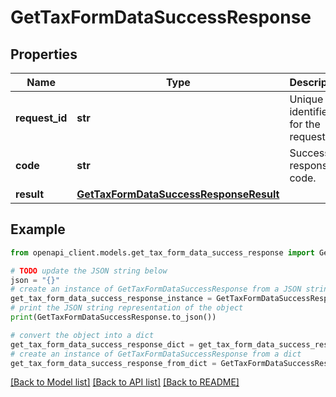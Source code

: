 # GetTaxFormDataSuccessResponse


## Properties

Name | Type | Description | Notes
------------ | ------------- | ------------- | -------------
**request_id** | **str** | Unique identifier for the request. | 
**code** | **str** | Success response code. | 
**result** | [**GetTaxFormDataSuccessResponseResult**](GetTaxFormDataSuccessResponseResult.md) |  | 

## Example

```python
from openapi_client.models.get_tax_form_data_success_response import GetTaxFormDataSuccessResponse

# TODO update the JSON string below
json = "{}"
# create an instance of GetTaxFormDataSuccessResponse from a JSON string
get_tax_form_data_success_response_instance = GetTaxFormDataSuccessResponse.from_json(json)
# print the JSON string representation of the object
print(GetTaxFormDataSuccessResponse.to_json())

# convert the object into a dict
get_tax_form_data_success_response_dict = get_tax_form_data_success_response_instance.to_dict()
# create an instance of GetTaxFormDataSuccessResponse from a dict
get_tax_form_data_success_response_from_dict = GetTaxFormDataSuccessResponse.from_dict(get_tax_form_data_success_response_dict)
```
[[Back to Model list]](../README.md#documentation-for-models) [[Back to API list]](../README.md#documentation-for-api-endpoints) [[Back to README]](../README.md)


